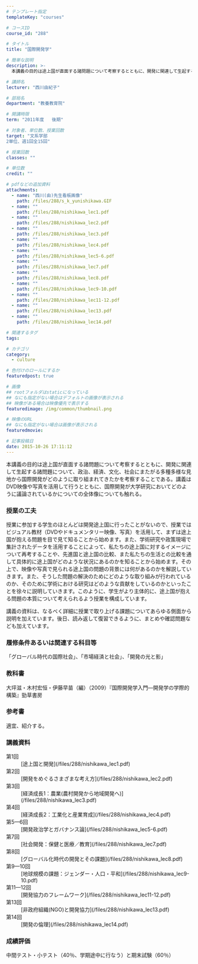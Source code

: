 ```yaml
---
# テンプレート指定
templateKey: "courses"

# コースID
course_id: "288"

# タイトル
title: "国際開発学"

# 簡単な説明
description: >-
  本講義の目的は途上国が直面する諸問題について考察するとともに、開発に関連して生起する諸問題について、政治、経済、文化、社会にまたがる多種多様な見地から国際開発がどのように取り組まれてきたかを考察するこ...

# 講師名
lecturer: "西川由紀子"

# 部局名
department: "教養教育院"

# 開講時限
term: "2011年度	後期"

# 対象者、単位数、授業回数
target: "文系学部
2単位、週1回全15回"

# 授業回数
classes: ""

# 単位数
credit: ""

# pdfなどの追加資料
attachments: 
  - name: "西川(由)先生看板画像" 
    path: /files/288/s_k_yunishikawa.GIF
  - name: "" 
    path: /files/288/nishikawa_lec1.pdf
  - name: "" 
    path: /files/288/nishikawa_lec2.pdf
  - name: "" 
    path: /files/288/nishikawa_lec3.pdf
  - name: "" 
    path: /files/288/nishikawa_lec4.pdf
  - name: "" 
    path: /files/288/nishikawa_lec5-6.pdf
  - name: "" 
    path: /files/288/nishikawa_lec7.pdf
  - name: "" 
    path: /files/288/nishikawa_lec8.pdf
  - name: "" 
    path: /files/288/nishikawa_lec9-10.pdf
  - name: "" 
    path: /files/288/nishikawa_lec11-12.pdf
  - name: "" 
    path: /files/288/nishikawa_lec13.pdf
  - name: "" 
    path: /files/288/nishikawa_lec14.pdf

# 関連するタグ
tags:

# カテゴリ
category:
  - culture

# 色付けのロールにするか
featuredpost: true

# 画像
## rootフォルダはstaticになっている
## なにも指定がない場合はデフォルトの画像が表示される
## 映像がある場合は映像優先で表示する
featuredimage: /img/common/thumbnail.png

# 映像のURL
## なにも指定がない場合は画像が表示される
featuredmovie: 

# 記事投稿日
date: 2015-10-26 17:11:12
---
```


本講義の目的は途上国が直面する諸問題について考察するとともに、開発に関連して生起する諸問題について、政治、経済、文化、社会にまたがる多種多様な見地から国際開発がどのように取り組まれてきたかを考察することである。講義はDVD映像や写真を活用して行うとともに、国際開発が大学研究においてどのように議論されているかについての全体像についても触れる。

### 授業の工夫

授業に参加する学生のほとんどは開発途上国に行ったことがないので、授業ではビジュアル教材（DVDやドキュメンタリー映像、写真）を活用して、まずは途上国が抱える問題を目で見て知ることから始めます。また、学術研究や政策現場で集計されたデータを活用することによって、私たちの途上国に対するイメージについて再考することや、先進国と途上国の比較、また私たちの生活との比較を通して具体的に途上国がどのような状況にあるのかを知ることから始めます。その上で、映像や写真で見られる途上国の問題の背景には何があるのかを解説していきます。また、そうした問題の解決のためにどのような取り組みが行われているのか、そのために学術における研究はどのような貢献をしているのかといったことを徐々に説明していきます。このように、学生がより主体的に、途上国が抱える問題の本質について考えられるよう授業を構成しています。

講義の資料は、なるべく詳細に授業で取り上げる課題についてあらゆる側面から説明を加えています。後日、読み返して復習できるように、まとめや確認問題なども加えています。



### 履修条件あるいは関連する科目等

「グローバル時代の国際社会」、「市場経済と社会」、「開発の光と影」

### 教科書

大坪滋・木村宏恒・伊藤早苗（編）（2009）『国際開発学入門—開発学の学際的構築』勁草書房

### 参考書

適宜、紹介する。



### 講義資料

<dl>
<dt>
第1回
</dt>

<dd>
[途上国と開発](/files/288/nishikawa_lec1.pdf) 
</dd>

<dt>
第2回
</dt>

<dd>
[開発をめぐるさまざまな考え方](/files/288/nishikawa_lec2.pdf) 
</dd>

<dt>
第3回
</dt>

<dd>
[経済成長1：農業(農村開発から地域開発へ)](/files/288/nishikawa_lec3.pdf) 
</dd>

<dt>
第4回
</dt>

<dd>
[経済成長2：工業化と産業育成](/files/288/nishikawa_lec4.pdf) 
</dd>

<dt>
第5&mdash;6回
</dt>

<dd>
[開発政治学とガバナンス論](/files/288/nishikawa_lec5-6.pdf) 
</dd>

<dt>
第7回
</dt>

<dd>
[社会開発：保健と医療／教育](/files/288/nishikawa_lec7.pdf) 
</dd>

<dt>
第8回
</dt>

<dd>
[グローバル化時代の開発とその課題](/files/288/nishikawa_lec8.pdf) 
</dd>

<dt>
第9&mdash;10回
</dt>

<dd>
[地球規模の課題：ジェンダー・人口・平和](/files/288/nishikawa_lec9-10.pdf) 
</dd>

<dt>
第11&mdash;12回
</dt>

<dd>
[開発協力のフレームワーク](/files/288/nishikawa_lec11-12.pdf) 
</dd>

<dt>
第13回
</dt>

<dd>
[非政府組織(NGO)と開発協力](/files/288/nishikawa_lec13.pdf) 
</dd>

<dt>
第14回
</dt>

<dd>
[開発の倫理](/files/288/nishikawa_lec14.pdf) 
</dd>
</dl>



### 成績評価

中間テスト・小テスト（40％、学期途中に行なう）と期末試験（60％）

